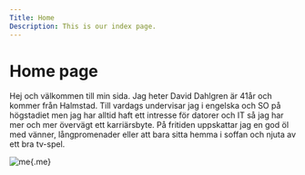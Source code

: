 ```yaml
---
Title: Home
Description: This is our index page.
---
```


Home page
==========================

Hej och välkommen till min sida. Jag heter David Dahlgren är 41år och kommer från Halmstad.
Till vardags undervisar jag i engelska och SO på högstadiet men jag har alltid haft ett intresse för datorer och IT så jag har mer och mer övervägt ett karriärsbyte. På fritiden uppskattar jag en god öl med vänner, långpromenader eller 
att bara sitta hemma i soffan och njuta av ett bra tv-spel.

![me](image/me1.jpg){.me}
